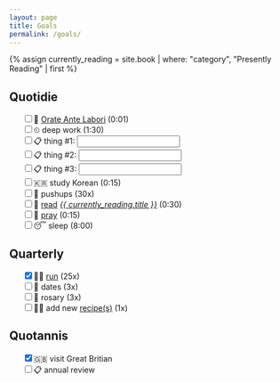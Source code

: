 ```yaml
---
layout: page
title: Goals
permalink: /goals/
---
```

{% assign currently_reading = site.book | where: "category", "Presently Reading" | first %}
## Quotidie
<ul style="list-style:none">
  <li><input type="checkbox"/>🙏 <a href="/prayers/orate-ante-labori/">Orate Ante Labori</a> (0:01)</li>
  <li><input type="checkbox"/>⏲ deep work (1:30)</li>
  <li><input type="checkbox"/>📋 thing #1: <input type="text" id="taskInput" name="task"></li>
  <li><input type="checkbox"/>📋 thing #2: <input type="text" id="taskInput" name="task"></li>
  <li><input type="checkbox"/>📋 thing #3: <input type="text" id="taskInput" name="task"></li>
  <li><input type="checkbox"/>🇰🇷 study Korean (0:15)</li>
  <li><input type="checkbox"/>💪 pushups (30x)</li>
  <li><input type="checkbox"/>📖 <a href="/books/">read</a> <a href="{{ bookreview.url | relative_url }}"><i>{{ currently_reading.title }}</i></a> (0:30)</li>
  <li><input type="checkbox"/>🙏 <a href="/prayers/">pray</a> (0:15)</li>
  <li><input type="checkbox"/>😴 sleep (8:00)</li>
</ul>

## Quarterly
<ul style="list-style:none">
  <li><input type="checkbox" checked/>🏃‍♂️ <a href="/run/">run</a> (25x)</li>
  <li><input type="checkbox"/>💑 dates (3x)</li>
  <li><input type="checkbox"/>📿 rosary (3x)</li>
  <li><input type="checkbox"/>👨‍🍳 add new <a href="/recipes/">recipe(s)</a> (1x)</li>
</ul>

## Quotannis
<ul style="list-style:none">
  <li><input type="checkbox" checked/>🇬🇧 visit Great Britian</li>
  <li><input type="checkbox"/>📋 annual review</li>
</ul>